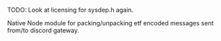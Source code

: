 TODO: Look at licensing for sysdep.h again.

Native Node module for packing/unpacking etf encoded messages sent from/to discord gateway.
